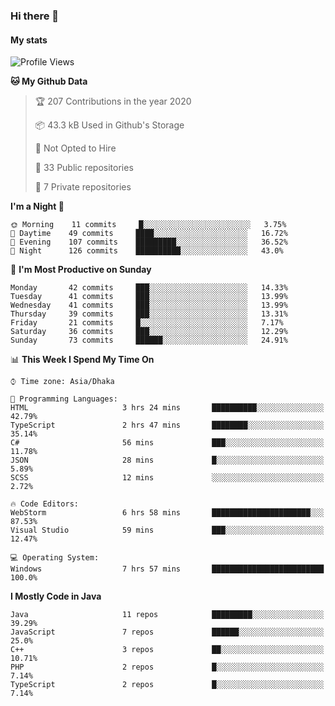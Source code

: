 ### Hi there 👋

<!--
**Partha-SUST16/Partha-SUST16** is a ✨ _special_ ✨ repository because its `README.md` (this file) appears on your GitHub profile.

Here are some ideas to get you started:

- 🔭 I’m currently working on ... cloud based saas architecture
- 🌱 I’m currently learning ... cloud based saas architecture, .Net , angular 
<!---- 👯 I’m looking to collaborate on ...
 🤔 I’m looking for help with ... 

- 💬 Ask me about ... 
- 📫 How to reach me: ...
- 😄 Pronouns: ...
- ⚡ Fun fact: ...-->
#### My stats

<!--START_SECTION:waka-->
![Profile Views](http://img.shields.io/badge/Profile%20Views-0-blue)

**🐱 My Github Data** 

> 🏆 207 Contributions in the year 2020
 > 
> 📦 43.3 kB Used in Github's Storage 
 > 
> 🚫 Not Opted to Hire
 > 
> 📜 33 Public repositories
 > 
> 🔑 7 Private repositories 

**I'm a Night 🦉** 

```text
🌞 Morning    11 commits     █░░░░░░░░░░░░░░░░░░░░░░░░   3.75% 
🌆 Daytime    49 commits     ████░░░░░░░░░░░░░░░░░░░░░   16.72% 
🌃 Evening    107 commits    █████████░░░░░░░░░░░░░░░░   36.52% 
🌙 Night      126 commits    ██████████░░░░░░░░░░░░░░░   43.0%

```
📅 **I'm Most Productive on Sunday** 

```text
Monday       42 commits     ███░░░░░░░░░░░░░░░░░░░░░░   14.33% 
Tuesday      41 commits     ███░░░░░░░░░░░░░░░░░░░░░░   13.99% 
Wednesday    41 commits     ███░░░░░░░░░░░░░░░░░░░░░░   13.99% 
Thursday     39 commits     ███░░░░░░░░░░░░░░░░░░░░░░   13.31% 
Friday       21 commits     █░░░░░░░░░░░░░░░░░░░░░░░░   7.17% 
Saturday     36 commits     ███░░░░░░░░░░░░░░░░░░░░░░   12.29% 
Sunday       73 commits     ██████░░░░░░░░░░░░░░░░░░░   24.91%

```


📊 **This Week I Spend My Time On** 

```text
⌚︎ Time zone: Asia/Dhaka

💬 Programming Languages: 
HTML                     3 hrs 24 mins       ██████████░░░░░░░░░░░░░░░   42.79% 
TypeScript               2 hrs 47 mins       ████████░░░░░░░░░░░░░░░░░   35.14% 
C#                       56 mins             ███░░░░░░░░░░░░░░░░░░░░░░   11.78% 
JSON                     28 mins             █░░░░░░░░░░░░░░░░░░░░░░░░   5.89% 
SCSS                     12 mins             ░░░░░░░░░░░░░░░░░░░░░░░░░   2.72%

🔥 Code Editors: 
WebStorm                 6 hrs 58 mins       ██████████████████████░░░   87.53% 
Visual Studio            59 mins             ███░░░░░░░░░░░░░░░░░░░░░░   12.47%

💻 Operating System: 
Windows                  7 hrs 57 mins       █████████████████████████   100.0%

```

**I Mostly Code in Java** 

```text
Java                     11 repos            █████████░░░░░░░░░░░░░░░░   39.29% 
JavaScript               7 repos             ██████░░░░░░░░░░░░░░░░░░░   25.0% 
C++                      3 repos             ██░░░░░░░░░░░░░░░░░░░░░░░   10.71% 
PHP                      2 repos             █░░░░░░░░░░░░░░░░░░░░░░░░   7.14% 
TypeScript               2 repos             █░░░░░░░░░░░░░░░░░░░░░░░░   7.14%

```



<!--END_SECTION:waka-->

